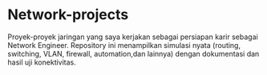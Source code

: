 # Network-projects
Proyek-proyek jaringan yang saya kerjakan sebagai persiapan karir sebagai Network Engineer. Repository ini menampilkan simulasi nyata (routing, switching, VLAN, firewall, automation,dan lainnya) dengan dokumentasi dan hasil uji konektivitas.

